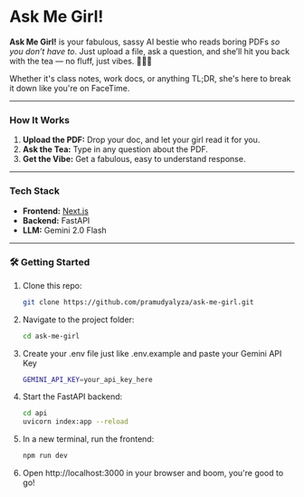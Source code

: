 # Ask Me Girl! 

**Ask Me Girl!** is your fabulous, sassy AI bestie who reads boring PDFs *so you don’t have to*. Just upload a file, ask a question, and she’ll hit you back with the tea — no fluff, just vibes. 💁‍♀️✨

Whether it's class notes, work docs, or anything TL;DR, she's here to break it down like you're on FaceTime.

---

### How It Works

1. **Upload the PDF:** Drop your doc, and let your girl read it for you.
2. **Ask the Tea:** Type in any question about the PDF.
3. **Get the Vibe:** Get a fabulous, easy to understand response.

---

### Tech Stack

- **Frontend:** [Next.js](https://nextjs.org)
- **Backend:** FastAPI
- **LLM:** Gemini 2.0 Flash
---

### 🛠 Getting Started

1. Clone this repo:
   ```bash
   git clone https://github.com/pramudyalyza/ask-me-girl.git
   ```
2. Navigate to the project folder:
   ```bash
   cd ask-me-girl
   ```
4. Create your .env file just like .env.example and paste your Gemini API Key
    ```bash
   GEMINI_API_KEY=your_api_key_here
   ```
5. Start the FastAPI backend:
   ```bash
   cd api
   uvicorn index:app --reload
   ```
6. In a new terminal, run the frontend:
   ```bash
   npm run dev
   ```
7. Open http://localhost:3000 in your browser and boom, you're good to go!
